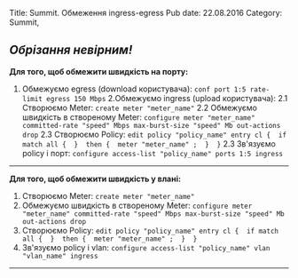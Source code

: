 Title: Summit. Обмеження ingress-egress
Pub date: 22.08.2016
Category: Summit, 

_Обрізання невірним!_
-----

**Для того, щоб обмежити швидкість на порту:**
1. Обмежуємо egress (download користувача):
`conf port 1:5 rate-limit egress 150 Mbps`
2.Обмежуємо ingress (upload користувача):
2.1 Створюємо Meter:
`create meter "meter_name"`
2.2 Обмежуємо швидкість в створеному Meter:
`configure meter "meter_name" committed-rate "speed" Mbps max-burst-size "speed" Mb out-actions drop`
2.3 Створюємо Policy:
`edit policy "policy_name"
entry cl { 
if match all { 
} 
then { 
meter "meter_name" ; 
} 
}`
2.3 Зв'язуємо policy і порт:
`configure access-list "policy_name" ports 1:5 ingress`
-----

**Для того, щоб обмежити швидкість у влані:**
1. Створюємо Meter:
`create meter "meter_name"`
2. Обмежуємо швидкість в створеному Meter:
`configure meter "meter_name" committed-rate "speed" Mbps max-burst-size "speed" Mb out-actions drop`
3. Створюємо Policy:
`edit policy "policy_name"
entry cl { 
if match all { 
} 
then { 
meter "meter_name" ; 
} 
}`
4. Зв'язуємо policy і vlan:
`configure access-list "policy_name" vlan "vlan_name" ingress`
-----